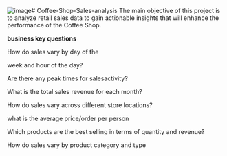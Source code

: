 ![image](https://github.com/user-attachments/assets/d0d923c3-d496-4029-af5c-8c23537c8132)# Coffee-Shop-Sales-analysis
The main objective of this project is to analyze retail sales data to gain actionable insights that will enhance the performance of the Coffee Shop.

**business key questions**

How do sales vary by day of the

week and hour of the day?

Are there any peak times for salesactivity?

What is the total sales revenue for each month?

How do sales vary across different store locations?

what is the average price/order per person

Which products are the best selling in terms of quantity and revenue?

How do sales vary by product category and type
